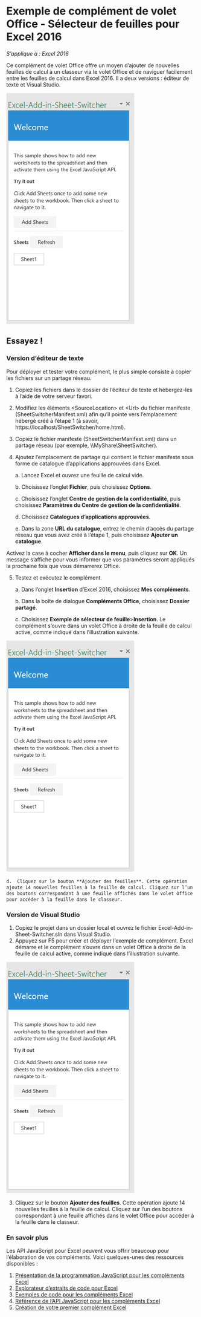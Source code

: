 # <a name="sheet-switcher-task-pane-add-in-sample-for-excel-2016"></a>Exemple de complément de volet Office - Sélecteur de feuilles pour Excel 2016

_S’applique à : Excel 2016_

Ce complément de volet Office offre un moyen d’ajouter de nouvelles feuilles de calcul à un classeur via le volet Office et de naviguer facilement entre les feuilles de calcul dans Excel 2016. Il a deux versions : éditeur de texte et Visual Studio.

![Exemple de sélecteur de feuilles](../Images/SheetSwitcher_taskpane.PNG)

## <a name="try-it-out"></a>Essayez !
### <a name="text-editor-version"></a>Version d’éditeur de texte

Pour déployer et tester votre complément, le plus simple consiste à copier les fichiers sur un partage réseau.

1.  Copiez les fichiers dans le dossier de l’éditeur de texte et hébergez-les à l’aide de votre serveur favori.
2.  Modifiez les éléments \<SourceLocation\> et \<Url\> du fichier manifeste (SheetSwitcherManifest.xml) afin qu’il pointe vers l’emplacement hébergé créé à l’étape 1 (à savoir, https://localhost/SheetSwitcher/home.html).
3.  Copiez le fichier manifeste (SheetSwitcherManifest.xml) dans un partage réseau (par exemple, \\\MyShare\SheetSwitcher).
4.  Ajoutez l’emplacement de partage qui contient le fichier manifeste sous forme de catalogue d’applications approuvées dans Excel.

    a.  Lancez Excel et ouvrez une feuille de calcul vide.

    b.  Choisissez l’onglet **Fichier**, puis choisissez **Options**.

    c.  Choisissez l’onglet **Centre de gestion de la confidentialité**, puis choisissez **Paramètres du Centre de gestion de la confidentialité**.

    d.  Choisissez **Catalogues d’applications approuvées**.

    e.  Dans la zone **URL du catalogue**, entrez le chemin d’accès du partage réseau que vous avez créé à l’étape 1, puis choisissez **Ajouter un catalogue**.

   Activez la case à cocher **Afficher dans le menu**, puis cliquez sur **OK**. Un message s’affiche pour vous informer que vos paramètres seront appliqués la prochaine fois que vous démarrerez Office.

5.  Testez et exécutez le complément.

    a.  Dans l’onglet **Insertion** d’Excel 2016, choisissez **Mes compléments**.

    b.  Dans la boîte de dialogue **Compléments Office**, choisissez **Dossier partagé**.

    c.  Choisissez **Exemple de sélecteur de feuille**>**Insertion**. Le complément s’ouvre dans un volet Office à droite de la feuille de calcul active, comme indiqué dans l’illustration suivante.

  ![Exemple de sélecteur de feuilles](../Images/SheetSwitcher_taskpane.PNG)

    d.  Cliquez sur le bouton **Ajouter des feuilles**. Cette opération ajoute 14 nouvelles feuilles à la feuille de calcul. Cliquez sur l’un des boutons correspondant à une feuille affichés dans le volet Office pour accéder à la feuille dans le classeur.


### <a name="visual-studio-version"></a>Version de Visual Studio
1.  Copiez le projet dans un dossier local et ouvrez le fichier Excel-Add-in-Sheet-Switcher.sln dans Visual Studio.
2.  Appuyez sur F5 pour créer et déployer l’exemple de complément. Excel démarre et le complément s’ouvre dans un volet Office à droite de la feuille de calcul active, comme indiqué dans l’illustration suivante.

  ![Exemple de sélecteur de feuilles](../Images/SheetSwitcher_taskpane.PNG)

3. Cliquez sur le bouton **Ajouter des feuilles**. Cette opération ajoute 14 nouvelles feuilles à la feuille de calcul. Cliquez sur l’un des boutons correspondant à une feuille affichés dans le volet Office pour accéder à la feuille dans le classeur.



### <a name="learn-more"></a>En savoir plus

Les API JavaScript pour Excel peuvent vous offrir beaucoup pour l’élaboration de vos compléments. Voici quelques-unes des ressources disponibles :

1.  [Présentation de la programmation JavaScript pour les compléments Excel](https://github.com/OfficeDev/office-js-docs/blob/master/excel/excel-add-ins-programming-overview.md)
2.  [Explorateur d’extraits de code pour Excel](http://officesnippetexplorer.azurewebsites.net/#/snippets/excel)
3.  [Exemples de code pour les compléments Excel](https://github.com/OfficeDev/office-js-docs/blob/master/excel/excel-add-ins-code-samples.md)
4.  [Référence de l’API JavaScript pour les compléments Excel](https://github.com/OfficeDev/office-js-docs/blob/master/excel/excel-add-ins-javascript-reference.md)
5.  [Création de votre premier complément Excel](https://github.com/OfficeDev/office-js-docs/blob/master/excel/build-your-first-excel-add-in.md)